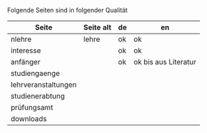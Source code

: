 Folgende Seiten sind in folgender Qualität

| **Seite** | **Seite alt** | **de** | **en** |
| ---- | ---- | -----| -----| 
| nlehre | lehre | ok | ok | 
| interesse | | ok | ok |
| anfänger | | ok | ok bis aus Literatur | 
| studiengaenge | 
| lehrveranstaltungen | 
| studienerabtung | 
| prüfungsamt | 
| downloads | 